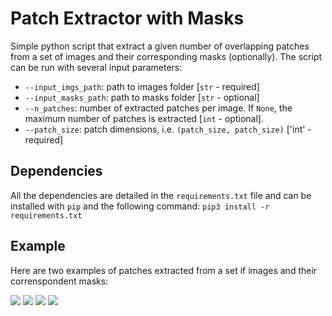 # Patch Extractor with Masks

Simple python script that extract a given number of overlapping patches from a set of images and their corresponding masks (optionally).
The script can be run with several input parameters:
- `--input_imgs_path`: path to images folder [`str` - required]
- `--input_masks_path`: path to masks folder [`str` - optional]
- `--n_patches`: number of extracted patches per image. If `None`, the maximum number of patches is extracted [`int` - optional].
- `--patch_size`: patch dimensions, i.e. `(patch_size, patch_size)` ['int' - required]

## Dependencies
All the dependencies are detailed in the `requirements.txt` file and can be installed with `pip` and the following command:
```pip3 install -r requirements.txt```

## Example

Here are two examples of patches extracted from a set if images and their correnspondent masks:

![](https://github.com/AlbertoLanaro/ImagePatchExtractor/blob/master/samples/0b918fa2-9113-47f6-80b1-b3fca845686d_PATCH_1_KO.png?raw=true)  ![](https://github.com/AlbertoLanaro/ImagePatchExtractor/blob/master/samples/0e80d63d-ebd8-4eb1-a2e0-f5d2c5913761_PATCH_0_KO.png?raw=true) 
![](https://github.com/AlbertoLanaro/ImagePatchExtractor/blob/master/samples/0b918fa2-9113-47f6-80b1-b3fca845686d_PATCH_1_KO_MASK.png?raw=true) ![](https://github.com/AlbertoLanaro/ImagePatchExtractor/blob/master/samples/0e80d63d-ebd8-4eb1-a2e0-f5d2c5913761_PATCH_0_KO_MASK.png?raw=true)
